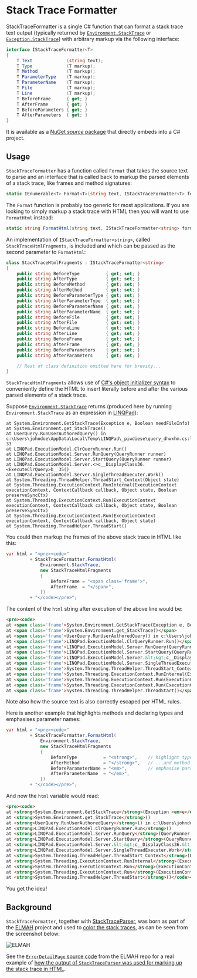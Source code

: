 # Stack Trace Formatter

StackTraceFormatter is a single C# function that can format a stack trace text
output (typically returned by [`Environment.StackTrace`][envst] or
[`Exception.StackTrace`][exst]) with arbitrary markup via the following
interface:

```c#
interface IStackTraceFormatter<T>
{
    T Text             (string text);
    T Type             (T markup);
    T Method           (T markup);
    T ParameterType    (T markup);
    T ParameterName    (T markup);
    T File             (T markup);
    T Line             (T markup);
    T BeforeFrame      { get; }
    T AfterFrame       { get; }
    T BeforeParameters { get; }
    T AfterParameters  { get; }
}
```

It is available as a [NuGet *source* package][srcpkg] that directly embeds into
a C# project.

## Usage

`StackTraceFormatter` has a function called `Format` that takes the source
text to parse and an interface that is called back to markup the parsed
elements of a stack trace, like frames and method signatures:

```c#
static IEnumerable<T> Format<T>(string text, IStackTraceFormatter<T> formatter)
```

The `Format` function is probably too generic for most applications. If you are
looking to simply markup a stack trace with HTML then you will want to use
`FormatHtml` instead:

```c#
static string FormatHtml(string text, IStackTraceFormatter<string> formatter)
```

An implementation of `IStackTraceFormatter<string>`, called
`StackTraceHtmlFragments`, is included and which can be passed as the second
parameter to `FormatHtml`:

```c#
class StackTraceHtmlFragments : IStackTraceFormatter<string>
{
    public string BeforeType          { get; set; }
    public string AfterType           { get; set; }
    public string BeforeMethod        { get; set; }
    public string AfterMethod         { get; set; }
    public string BeforeParameterType { get; set; }
    public string AfterParameterType  { get; set; }
    public string BeforeParameterName { get; set; }
    public string AfterParameterName  { get; set; }
    public string BeforeFile          { get; set; }
    public string AfterFile           { get; set; }
    public string BeforeLine          { get; set; }
    public string AfterLine           { get; set; }
    public string BeforeFrame         { get; set; }
    public string AfterFrame          { get; set; }
    public string BeforeParameters    { get; set; }
    public string AfterParameters     { get; set; }

    // Rest of class definition omitted here for brevity...
}
```

`StackTraceHtmlFragments` allows use of [C#'s object initializer syntax][csobjinit]
to conveniently define the HTML to insert literally before and after the
various parsed elements of a stack trace.

Suppose [`Environment.StackTrace`][envst] returns (produced here by running
`Environment.StackTrace` as an expression in [LINQPad][linqpad]):

    at System.Environment.GetStackTrace(Exception e, Boolean needFileInfo)
    at System.Environment.get_StackTrace()
    at UserQuery.RunUserAuthoredQuery() in c:\Users\johndoe\AppData\Local\Temp\LINQPad\_piwdiese\query_dhwxhm.cs:line 33
    at LINQPad.ExecutionModel.ClrQueryRunner.Run()
    at LINQPad.ExecutionModel.Server.RunQuery(QueryRunner runner)
    at LINQPad.ExecutionModel.Server.StartQuery(QueryRunner runner)
    at LINQPad.ExecutionModel.Server.<>c__DisplayClass36.<ExecuteClrQuery>b__35()
    at LINQPad.ExecutionModel.Server.SingleThreadExecuter.Work()
    at System.Threading.ThreadHelper.ThreadStart_Context(Object state)
    at System.Threading.ExecutionContext.RunInternal(ExecutionContext executionContext, ContextCallback callback, Object state, Boolean preserveSyncCtx)
    at System.Threading.ExecutionContext.Run(ExecutionContext executionContext, ContextCallback callback, Object state, Boolean preserveSyncCtx)
    at System.Threading.ExecutionContext.Run(ExecutionContext executionContext, ContextCallback callback, Object state)
    at System.Threading.ThreadHelper.ThreadStart()

You could then markup the frames of the above stack trace in HTML like this:

```c#
var html = "<pre><code>"
         + StackTraceFormatter.FormatHtml(
             Environment.StackTrace,
             new StackTraceHtmlFragments
             {
                 BeforeFrame = "<span class='frame'>",
                 AfterFrame  = "</span>",
             })
         + "</code></pre>";
```

The content of the `html` string after execution of the above line would be:

```html
<pre><code>
at <span class='frame'>System.Environment.GetStackTrace(Exception e, Boolean needFileInfo)</span>
at <span class='frame'>System.Environment.get_StackTrace()</span>
at <span class='frame'>UserQuery.RunUserAuthoredQuery() in c:\Users\johndoe\AppData\Local\Temp\LINQPad\_piwdiese\query_dhwxhm.cs:line 33</span>
at <span class='frame'>LINQPad.ExecutionModel.ClrQueryRunner.Run()</span>
at <span class='frame'>LINQPad.ExecutionModel.Server.RunQuery(QueryRunner runner)</span>
at <span class='frame'>LINQPad.ExecutionModel.Server.StartQuery(QueryRunner runner)</span>
at <span class='frame'>LINQPad.ExecutionModel.Server.&lt;&gt;c__DisplayClass36.&lt;ExecuteClrQuery&gt;b__35()</span>
at <span class='frame'>LINQPad.ExecutionModel.Server.SingleThreadExecuter.Work()</span>
at <span class='frame'>System.Threading.ThreadHelper.ThreadStart_Context(Object state)</span>
at <span class='frame'>System.Threading.ExecutionContext.RunInternal(ExecutionContext executionContext, ContextCallback callback, Object state, Boolean preserveSyncCtx)</span>
at <span class='frame'>System.Threading.ExecutionContext.Run(ExecutionContext executionContext, ContextCallback callback, Object state, Boolean preserveSyncCtx)</span>
at <span class='frame'>System.Threading.ExecutionContext.Run(ExecutionContext executionContext, ContextCallback callback, Object state)</span>
at <span class='frame'>System.Threading.ThreadHelper.ThreadStart()</span></code></pre>
```

Note also how the source text is also correctly escaped per HTML rules.

Here is another example that highlights methods and declaring types and
emphasises parameter names:

```c#
var html = "<pre><code>"
         + StackTraceFormatter.FormatHtml(
             Environment.StackTrace,
             new StackTraceHtmlFragments
             {
                 BeforeType          = "<strong>",    // highlight type
                 AfterMethod         = "</strong>",   // ...and method
                 BeforeParameterName = "<em>",        // emphasise parameter names
                 AfterParameterName  = "</em>",
             })
         + "</code></pre>";
```

And now the `html` variable would read:

```html
<pre><code>
at <strong>System.Environment.GetStackTrace</strong>(Exception <em>e</em>, Boolean <em>needFileInfo</em>)
at <strong>System.Environment.get_StackTrace</strong>()
at <strong>UserQuery.RunUserAuthoredQuery</strong>() in c:\Users\johndoe\AppData\Local\Temp\LINQPad\_piwdiese\query_dhwxhm.cs:line 33
at <strong>LINQPad.ExecutionModel.ClrQueryRunner.Run</strong>()
at <strong>LINQPad.ExecutionModel.Server.RunQuery</strong>(QueryRunner <em>runner</em>)
at <strong>LINQPad.ExecutionModel.Server.StartQuery</strong>(QueryRunner <em>runner</em>)
at <strong>LINQPad.ExecutionModel.Server.&lt;&gt;c__DisplayClass36.&lt;ExecuteClrQuery&gt;b__35</strong>()
at <strong>LINQPad.ExecutionModel.Server.SingleThreadExecuter.Work</strong>()
at <strong>System.Threading.ThreadHelper.ThreadStart_Context</strong>(Object <em>state</em>)
at <strong>System.Threading.ExecutionContext.RunInternal</strong>(ExecutionContext <em>executionContext</em>, ContextCallback <em>callback</em>, Object <em>state</em>, Boolean <em>preserveSyncCtx</em>)
at <strong>System.Threading.ExecutionContext.Run</strong>(ExecutionContext <em>executionContext</em>, ContextCallback <em>callback</em>, Object <em>state</em>, Boolean <em>preserveSyncCtx</em>)
at <strong>System.Threading.ExecutionContext.Run</strong>(ExecutionContext <em>executionContext</em>, ContextCallback <em>callback</em>, Object <em>state</em>)
at <strong>System.Threading.ThreadHelper.ThreadStart</strong>()</code></pre>
```

You get the idea!

## Background

`StackTraceFormatter`, together with [StackTraceParser][parser], was born as
part of the [ELMAH][elmah] project and used to [color the stack
traces][elmaheg], as can be seen from the screenshot below:

![ELMAH](http://www.hanselman.com/blog/content/binary/Windows-Live-Writer/NuGet-Package-of-the-Week-7---ELMAH-Erro_B9F2/Error_%20System.Web.HttpException%20%5B30158b95-0112-4081-91ab-c5ec7848a12c%5D%20-%20Windows%20Internet%20Explorer%20(74)_2.png)

See the [`ErrorDetailPage` source code][errdp] from the ELMAH repo for a real
example of [how the output of `StackTraceParser` was used for marking up the
stack trace in HTML][elmaheg].

  [envst]: https://msdn.microsoft.com/en-us/library/system.environment.stacktrace(v=vs.110).aspx
  [exst]: https://msdn.microsoft.com/en-us/library/system.exception.stacktrace(v=vs.110).aspx
  [srcpkg]: https://www.nuget.org/packages/StackTraceFormatter.Source
  [elmah]: https://elmah.github.io/
  [elmaheg]: https://bitbucket.org/project-elmah/main/src/2a6b0b5916a6b4913ca5af4c22c4e4fc69f1260d/src/Elmah.AspNet/ErrorDetailPage.cs?at=default#ErrorDetailPage.cs-45
  [errdp]: https://bitbucket.org/project-elmah/main/src/2a6b0b5916a6b4913ca5af4c22c4e4fc69f1260d/src/Elmah.AspNet/ErrorDetailPage.cs?at=default
  [linqpad]: https://www.linqpad.net/
  [parser]: https://github.com/atifaziz/StackTraceParser
  [csobjinit]: https://msdn.microsoft.com/en-us/library/bb384062.aspx
